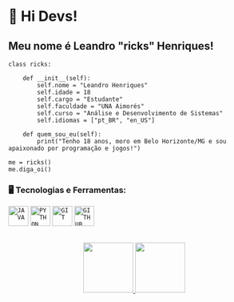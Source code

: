# 👋 Hi Devs!
## Meu nome é Leandro "ricks" Henriques!

    class ricks:

        def __init__(self):
            self.nome = "Leandro Henriques"
            self.idade = 18
            self.cargo = "Estudante"
            self.faculdade = "UNA Aimorés"
            self.curso = "Análise e Desenvolvimento de Sistemas"
            self.idiomas = ["pt_BR", "en_US"]

        def quem_sou_eu(self):
            print("Tenho 18 anos, moro em Belo Horizonte/MG e sou apaixonado por programação e jogos!")

    me = ricks()
    me.diga_oi()

### 🖥️ Tecnologias e Ferramentas:

<code><img width="40px" src="https://cdn.jsdelivr.net/gh/devicons/devicon/icons/java/java-original.svg" title = "JAVA"/></code>
<code><img width="40px" src="https://cdn.jsdelivr.net/gh/devicons/devicon/icons/python/python-original.svg" title = "PYTHON"/></code>
<code><img width="40px" src="https://cdn.jsdelivr.net/gh/devicons/devicon/icons/git/git-original.svg" title = "GIT"/></code>
<code><img width="40px" src="https://cdn.jsdelivr.net/gh/devicons/devicon/icons/github/github-original.svg" title = "GITHUB"/></code>

         
##
<p align="center">
<a href="https://github.com/ricksz1n">
  <img height="100em" src="https://github-readme-stats-eight-theta.vercel.app/api?username=ricksz1n&show_icons=true&theme=algolia&include_all_commits=true&count_private=true"/>
  <img height="100em" src="https://github-readme-stats-eight-theta.vercel.app/api/top-langs/?username=ricksz1n&layout=compact&langs_count=8&theme=algolia"/>
</a>
</p>
